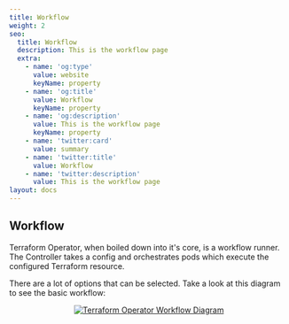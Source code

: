 ```yaml
---
title: Workflow
weight: 2
seo:
  title: Workflow
  description: This is the workflow page
  extra:
    - name: 'og:type'
      value: website
      keyName: property
    - name: 'og:title'
      value: Workflow
      keyName: property
    - name: 'og:description'
      value: This is the workflow page
      keyName: property
    - name: 'twitter:card'
      value: summary
    - name: 'twitter:title'
      value: Workflow
    - name: 'twitter:description'
      value: This is the workflow page
layout: docs
---
```


## Workflow

Terraform Operator, when boiled down into it's core, is a workflow runner. The
Controller takes a config and orchestrates pods which execute the
configured Terraform resource.

There are a lot of options that can be selected. Take a look at this diagram to
see the basic workflow:

<p align="center"><a href="https://s3.amazonaws.com/classic.isaaguilar.com/tfo-workflow-diagram.png" border="0">
<img src="https://s3.amazonaws.com/classic.isaaguilar.com/tfo-workflow-diagram.png" alt="Terraform Operator Workflow Diagram"></img>
</a></p>